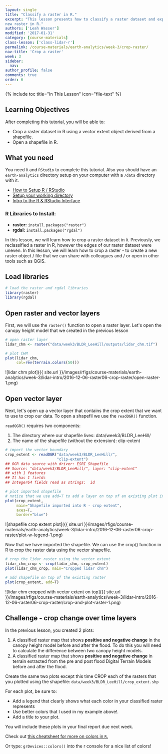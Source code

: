 ```yaml
---
layout: single
title: "Classify a raster in R."
excerpt: "This lesson presents how to classify a raster dataset and export it as a
new raster in R."
authors: ['Leah Wasser']
modified: '2017-01-31'
category: [course-materials]
class-lesson: ['class-lidar-r']
permalink: /course-materials/earth-analytics/week-3/crop-raster/
nav-title: 'Crop a raster'
week: 3
sidebar:
  nav:
author_profile: false
comments: true
order: 6
---
```


{% include toc title="In This Lesson" icon="file-text" %}

<div class='notice--success' markdown="1">

## <i class="fa fa-graduation-cap" aria-hidden="true"></i> Learning Objectives

After completing this tutorial, you will be able to:

* Crop a raster dataset in R using a vector extent object derived from a shapefile.
* Open a shapefile in R.

## <i class="fa fa-check-square-o fa-2" aria-hidden="true"></i> What you need

You need `R` and `RStudio` to complete this tutorial. Also you should have
an `earth-analytics` directory setup on your computer with a `/data`
directory with it.

* [How to Setup R / RStudio](/course-materials/earth-analytics/week-1/setup-r-rstudio/)
* [Setup your working directory](/course-materials/earth-analytics/week-1/setup-working-directory/)
* [Intro to the R & RStudio Interface](/course-materials/earth-analytics/week-1/intro-to-r-and-rstudio)

### R Libraries to Install:

* **raster:** `install.packages("raster")`
* **rgdal:** `install.packages("rgdal")`

</div>

In this lesson, we will learn how to crop a raster dataset in `R`. Previously,
we reclassified a raster in R, however the edges of our raster dataset were uneven.
In this lesson, we will learn how to crop a raster - to create a new raster
object / file that we can share with colleagues and / or open in other tools such
as QGIS.

## Load libraries


```r
# load the raster and rgdal libraries
library(raster)
library(rgdal)
```

## Open raster and vector layers

First, we will use the `raster()` function to open a raster layer. Let's open the
canopy height model that we created in the previous lesson



```r
# open raster layer
lidar_chm <- raster("data/week3/BLDR_LeeHill/outputs/lidar_chm.tif")

# plot CHM
plot(lidar_chm,
     col=rev(terrain.colors(50)))
```

![lidar chm plot]({{ site.url }}/images/rfigs/course-materials/earth-analytics/week-3/lidar-intro/2016-12-06-raster06-crop-raster/open-raster-1.png)

## Open vector layer

Next, let's open up a vector layer that contains the crop extent that we want
to use to crop our data. To open a shapefil we use the `readOGR()` function.

`readOGR()` requires two components:

1. The directory where our shapefile lives: data/week3/BLDR_LeeHill/
2. The name of the shapefile (without the extension): clip-extent



```r
# import the vector boundary
crop_extent <- readOGR("data/week3/BLDR_LeeHill/", 
                       "clip-extent")
## OGR data source with driver: ESRI Shapefile 
## Source: "data/week3/BLDR_LeeHill/", layer: "clip-extent"
## with 1 features
## It has 1 fields
## Integer64 fields read as strings:  id

# plot imported shapefile
# notice that we use add=T to add a layer on top of an existing plot in R. 
plot(crop_extent, 
     main="Shapefile imported into R - crop extent", 
     axes=T,
     border="blue")
```

![shapefile crop extent plot]({{ site.url }}/images/rfigs/course-materials/earth-analytics/week-3/lidar-intro/2016-12-06-raster06-crop-raster/plot-w-legend-1.png)

Now that we have imported the shapefile. We can use the crop() function in R to
crop the raster data using the vector shapefile.


```r
# crop the lidar raster using the vector extent
lidar_chm_crop <- crop(lidar_chm, crop_extent)
plot(lidar_chm_crop, main="Cropped lidar chm")

# add shapefile on top of the existing raster
plot(crop_extent, add=T)
```

![lidar chm cropped with vector extent on top]({{ site.url }}/images/rfigs/course-materials/earth-analytics/week-3/lidar-intro/2016-12-06-raster06-crop-raster/crop-and-plot-raster-1.png)

<div class="notice--warning" markdown="1">

## <i class="fa fa-pencil-square-o" aria-hidden="true"></i> Challenge - crop change over time layers

In the previous lesson, you created 2 plots: 
1. A classified raster map that shows **positive and negative change** in the canopy height model before and after the flood. To do this you will need to calculate the difference
between two canopy height models.
2. A classified raster map that shows **positive and negative change** in terrain extracted from the pre and post flood Digital Terrain Models
before and after the flood.

Create the same two plots except this time CROP each of the rasters that you plotted
using the shapefile: `data/week3/BLDR_LeeHill/crop_extent.shp`

For each plot, be sure to:

* Add a legend that clearly shows what each color in your classified raster represents
* Use better colors that I used in my example above!.
* Add a title to your plot.

You will include these plots in your final report due next week.

Check out <a href="https://www.nceas.ucsb.edu/~frazier/RSpatialGuides/colorPaletteCheatsheet.pdf" target="_blank">this cheatsheet for more on colors in `R`. </a>

Or type: `grDevices::colors()` into the r console for a nice list of colors!
</div>
